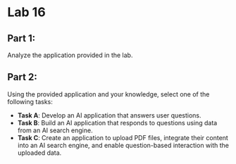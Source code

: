 # Lab 16

## Part 1:  
Analyze the application provided in the lab.

## Part 2:  
Using the provided application and your knowledge, select one of the following tasks:

- **Task A**: Develop an AI application that answers user questions.  
- **Task B**: Build an AI application that responds to questions using data from an AI search engine.  
- **Task C**: Create an application to upload PDF files, integrate their content into an AI search engine, and enable question-based interaction with the uploaded data.  